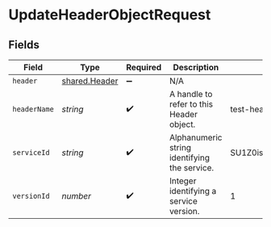 # UpdateHeaderObjectRequest


## Fields

| Field                                          | Type                                           | Required                                       | Description                                    | Example                                        |
| ---------------------------------------------- | ---------------------------------------------- | ---------------------------------------------- | ---------------------------------------------- | ---------------------------------------------- |
| `header`                                       | [shared.Header](../../models/shared/header.md) | :heavy_minus_sign:                             | N/A                                            |                                                |
| `headerName`                                   | *string*                                       | :heavy_check_mark:                             | A handle to refer to this Header object.       | test-header                                    |
| `serviceId`                                    | *string*                                       | :heavy_check_mark:                             | Alphanumeric string identifying the service.   | SU1Z0isxPaozGVKXdv0eY                          |
| `versionId`                                    | *number*                                       | :heavy_check_mark:                             | Integer identifying a service version.         | 1                                              |